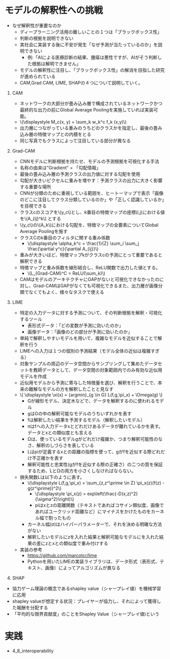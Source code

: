 <script type="text/x-mathjax-config">MathJax.Hub.Config({tex2jax:{inlineMath:[['\$','\$'],['\\(','\\)']],processEscapes:true},CommonHTML: {matchFontHeight:false}});</script>
<script type="text/javascript" async src="https://cdnjs.cloudflare.com/ajax/libs/mathjax/2.7.1/MathJax.js?config=TeX-MML-AM_CHTML"></script>

# モデルの解釈性への挑戦
- なぜ解釈性が重要なのか
  - ディープラーニング活用の難しいことの１つは「ブラックボックス性」
  - 判断の根拠を説明できない
  - 実社会に実装する後に不安が発生「なぜ予測が当たっているのか」を説明できない
    - 例:「AIによる医療診断の結果、腫瘍は悪性ですが、AIがそう判断した根拠は解明できません」
  - モデルの解釈性に注目し、「ブラックボックス性」の解消を目指した研究が進められている
  - CAM,Grad CAM, LIME, SHAPの４つについて説明していく。
1. CAM
   - ネットワークの大部分が畳み込み層で構成されているネットワークかつ最終的な出力の前にGlobal Average Poolingを実施していれば実装可能。
   - \\\(\displaystyle M_c(x, y) = \sum_k w_k^c f_k (x,y)\\\)
   - 出力層につながっている重みのうちどのクラスかを指定し、最後の畳み込み層の特徴マップとの内積をとる
   - 同じ写真でもクラスによって注目している部分が異なる

2. Grad-CAM
   - CNNモデルに判断根拠を持たせ、モデルの予測根拠を可視化する手法
   - 名称の由来は”Gradient” = 「勾配情報」
   - 最後の畳み込み層の予測クラスの出力値に対する勾配を使用
   - 勾配が大きいピクセルに重みを増やす：予測クラスの出力に大きく影響する重要な場所
   - CNNが分類のために重視している範囲を、ヒートーマップで表示「画像のどこに注目してクラス分類しているのか」や「正しく認識しているか」を目視できる
   - クラスcのスコアを\\\(y_c\\\)とし、k番目の特徴マップの座標(i,j)における値を\\\(A_{ij}^k\\\) とする
   - \\\(y_c\\\)の\\\(A_k\\\)における勾配を、特徴マップの全要素についてGlobal Average Poolingを施す
   - クラスCのk番目のフィルタに関する重み係数
     - \\\(\displaystyle \alpha_k^c = \frac{1}{Z} \sum_i \sum_j \frac{\partial y^c}{\partial A_{ij}}\\\)
   - 重みが大きいほど、特徴マップkがクラスcの予測にとって重要であると解釈できる
   - 特徴マップと重み係数を線形結合し、ReLU関数で出力した値とする。
     - \\\(L_{Grad-CAM}^C = ReLU(\sum_k)\\\)
   - CAMはモデルのアーキテクチャにGAPがないと可視化できなかったのに対し、Grad-CAMはGAPがなくても可視化できるまた、出力層が画像分類でなくてもよく、様々なタスクで使える

3. LIME
   - 特定の入力データに対する予測について、その判断根拠を解釈・可視化するツール
     - 表形式データ：「どの変数が予測に効いたのか」
     - 画像データ：「画像のどの部分が予測に効いたのか」
   - 単純で解釈しやすいモデルを用いて、複雑なモデルを近似することで解釈を行う
   - LIMEへの入力は１つの個別の予測結果（モデル全体の近似は複雑すぎる）
   - 対象サンプルの周辺のデータ空間からサンプリングして集めたデータセットを教師データとして、データ空間の対象範囲内でのみ有効な近似用モデルを作成
   - 近似用モデルから予測に寄与した特徴量を選び、解釈を行うことで、本来の難解なモデルの方を解釈したことと見なす
   - \\\( \displaystyle \xi(x) = {argmin}_{g \in G}  L(f,g,\pi_x) + \Omega(g) \\\)
     - Gが線形モデル、決定木などで、データを解釈するのに使われるモデル
     - gはGの中の解釈可能なモデルのうちいずれかを表す
     - fは解釈したい結果を予測するモデル（解釈したいモデル）
     - πはfへの入力データxとどれだけあるデータが離れているかを表す。データとxとの類似度とも言える
     - Ωは、使っているモデルgがどれだけ複雑か、つまり解釈可能性のなさ、解釈のしづらさを表している
     - Lはpiが定義するxとの距離の指標を使って、gがfを近似する際どれだけ不正確かを表す
     - 解釈可能性と忠実性(gがfを近似する際の正確さ）の二つの質を保証するため、LとΩの両方を小さくしなければならない。
   - 損失関数Lは以下のように表す。
     - \\\(\displaystyle L(f,g,\pi_x) = \sum_{z,z^\prime \in Z} \pi_x(z)(f(z) - g(z^\prime))^2\\\)
       - \\\(\displaystyle \pi_x(z) = exp\left(\frac{-D(x,z)^2}{\sigma^2}\right)\\\)
       - piはxとzの距離関数（テキストであればコサイン類似度、画像であればユークリッド距離など）にマイナスをかけたものをカーネル幅で割ったもの
     - カーネル幅(σ)はハイパーパラメーターで、それを決める明確な方法がない
     - 解釈したいモデルにzを入れた結果と解釈可能なモデルにを入れた結果の差にzとxとの類似度で重み付けする
   - 実装の参考
     - https://github.com/marcotcr/lime
     - Pythonを用いたLIMEの実装ライブラリは、データ形式（表形式、テキスト、画像）によってアルゴリズムが異なる

4. SHAP
- 協力ゲーム理論の概念であるshapley value（シャープレイ値）を機械学習に応用
- shapley valueが想定する状況：プレイヤーが協力し、それによって獲得した報酬を分配する
- 「平均的な限界貢献度」のことをShapley Value（シャープレイ値)という

# 実践
- 4_8_interoperability



